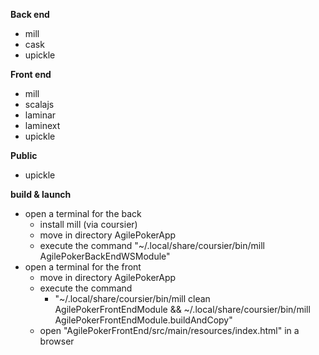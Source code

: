 **Back end**
- mill
- cask
- upickle

**Front end**
- mill
- scalajs
- laminar
- laminext
- upickle

**Public**
- upickle

**build & launch**
- open a terminal for the back
  - install mill (via coursier)
  - move in directory AgilePokerApp
  - execute the command "~/.local/share/coursier/bin/mill AgilePokerBackEndWSModule"
- open a terminal for the front
  - move in directory AgilePokerApp
  - execute the command
    - "~/.local/share/coursier/bin/mill clean AgilePokerFrontEndModule &&  ~/.local/share/coursier/bin/mill AgilePokerFrontEndModule.buildAndCopy"
  - open "AgilePokerFrontEnd/src/main/resources/index.html" in a browser 
